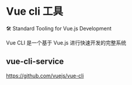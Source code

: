 # Vue cli 工具

🛠️ Standard Tooling for Vue.js Development

Vue CLI 是一个基于 Vue.js 进行快速开发的完整系统

## vue-cli-service

https://github.com/vuejs/vue-cli
